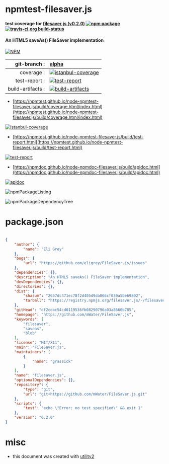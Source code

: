 # npmtest-filesaver.js

#### test coverage for  [filesaver.js (v0.2.0)](https://github.com/mWater/FileSaver.js)  [![npm package](https://img.shields.io/npm/v/npmtest-filesaver.js.svg?style=flat-square)](https://www.npmjs.org/package/npmtest-filesaver.js) [![travis-ci.org build-status](https://api.travis-ci.org/npmtest/node-npmtest-filesaver.js.svg)](https://travis-ci.org/npmtest/node-npmtest-filesaver.js)

#### An HTML5 saveAs() FileSaver implementation

[![NPM](https://nodei.co/npm/filesaver.js.png?downloads=true&downloadRank=true&stars=true)](https://www.npmjs.com/package/filesaver.js)

| git-branch : | [alpha](https://github.com/npmtest/node-npmtest-filesaver.js/tree/alpha)|
|--:|:--|
| coverage : | [![istanbul-coverage](https://npmtest.github.io/node-npmtest-filesaver.js/build/coverage.badge.svg)](https://npmtest.github.io/node-npmtest-filesaver.js/build/coverage.html/index.html)|
| test-report : | [![test-report](https://npmtest.github.io/node-npmtest-filesaver.js/build/test-report.badge.svg)](https://npmtest.github.io/node-npmtest-filesaver.js/build/test-report.html)|
| build-artifacts : | [![build-artifacts](https://npmtest.github.io/node-npmtest-filesaver.js/glyphicons_144_folder_open.png)](https://github.com/npmtest/node-npmtest-filesaver.js/tree/gh-pages/build)|

- [https://npmtest.github.io/node-npmtest-filesaver.js/build/coverage.html/index.html](https://npmtest.github.io/node-npmtest-filesaver.js/build/coverage.html/index.html)

[![istanbul-coverage](https://npmtest.github.io/node-npmtest-filesaver.js/build/screenCapture.buildCi.browser.%252Ftmp%252Fbuild%252Fcoverage.lib.html.png)](https://npmtest.github.io/node-npmtest-filesaver.js/build/coverage.html/index.html)

- [https://npmtest.github.io/node-npmtest-filesaver.js/build/test-report.html](https://npmtest.github.io/node-npmtest-filesaver.js/build/test-report.html)

[![test-report](https://npmtest.github.io/node-npmtest-filesaver.js/build/screenCapture.buildCi.browser.%252Ftmp%252Fbuild%252Ftest-report.html.png)](https://npmtest.github.io/node-npmtest-filesaver.js/build/test-report.html)

- [https://npmdoc.github.io/node-npmdoc-filesaver.js/build/apidoc.html](https://npmdoc.github.io/node-npmdoc-filesaver.js/build/apidoc.html)

[![apidoc](https://npmdoc.github.io/node-npmdoc-filesaver.js/build/screenCapture.buildCi.browser.%252Ftmp%252Fbuild%252Fapidoc.html.png)](https://npmdoc.github.io/node-npmdoc-filesaver.js/build/apidoc.html)

![npmPackageListing](https://npmtest.github.io/node-npmtest-filesaver.js/build/screenCapture.npmPackageListing.svg)

![npmPackageDependencyTree](https://npmtest.github.io/node-npmtest-filesaver.js/build/screenCapture.npmPackageDependencyTree.svg)



# package.json

```json

{
    "author": {
        "name": "Eli Grey"
    },
    "bugs": {
        "url": "https://github.com/eligrey/FileSaver.js/issues"
    },
    "dependencies": {},
    "description": "An HTML5 saveAs() FileSaver implementation",
    "devDependencies": {},
    "directories": {},
    "dist": {
        "shasum": "2657dc471ec78f2d405d9da066cf039a5be69802",
        "tarball": "https://registry.npmjs.org/filesaver.js/-/filesaver.js-0.2.0.tgz"
    },
    "gitHead": "df2cdac54cd0119536fb08290796a03a8660b785",
    "homepage": "https://github.com/mWater/FileSaver.js",
    "keywords": [
        "filesaver",
        "saveas",
        "blob"
    ],
    "license": "MIT/X11",
    "main": "FileSaver.js",
    "maintainers": [
        {
            "name": "grassick"
        }
    ],
    "name": "filesaver.js",
    "optionalDependencies": {},
    "repository": {
        "type": "git",
        "url": "git+https://github.com/mWater/FileSaver.js.git"
    },
    "scripts": {
        "test": "echo \"Error: no test specified\" && exit 1"
    },
    "version": "0.2.0"
}
```



# misc
- this document was created with [utility2](https://github.com/kaizhu256/node-utility2)
